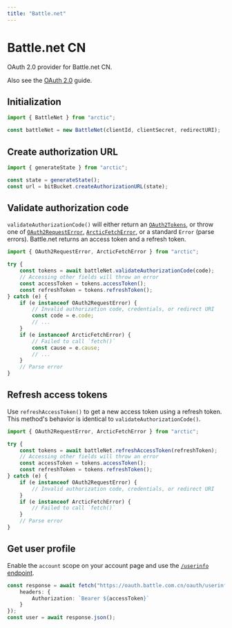 ```yaml
---
title: "Battle.net"
---
```


# Battle.net CN

OAuth 2.0 provider for Battle.net CN.

Also see the [OAuth 2.0](/guides/oauth2) guide.

## Initialization

```ts
import { BattleNet } from "arctic";

const battleNet = new BattleNet(clientId, clientSecret, redirectURI);
```

## Create authorization URL

```ts
import { generateState } from "arctic";

const state = generateState();
const url = bitBucket.createAuthorizationURL(state);
```

## Validate authorization code

`validateAuthorizationCode()` will either return an [`OAuth2Tokens`](/reference/main/OAuth2Tokens), or throw one of [`OAuth2RequestError`](/reference/main/OAuth2RequestError), [`ArcticFetchError`](/reference/main/ArcticFetchError), or a standard `Error` (parse errors). Battle.net returns an access token and a refresh token.

```ts
import { OAuth2RequestError, ArcticFetchError } from "arctic";

try {
	const tokens = await battleNet.validateAuthorizationCode(code);
	// Accessing other fields will throw an error
	const accessToken = tokens.accessToken();
	const refreshToken = tokens.refreshToken();
} catch (e) {
	if (e instanceof OAuth2RequestError) {
		// Invalid authorization code, credentials, or redirect URI
		const code = e.code;
		// ...
	}
	if (e instanceof ArcticFetchError) {
		// Failed to call `fetch()`
		const cause = e.cause;
		// ...
	}
	// Parse error
}
```

## Refresh access tokens

Use `refreshAccessToken()` to get a new access token using a refresh token. This method's behavior is identical to `validateAuthorizationCode()`.

```ts
import { OAuth2RequestError, ArcticFetchError } from "arctic";

try {
	const tokens = await battleNet.refreshAccessToken(refreshToken);
	// Accessing other fields will throw an error
	const accessToken = tokens.accessToken();
	const refreshToken = tokens.refreshToken();
} catch (e) {
	if (e instanceof OAuth2RequestError) {
		// Invalid authorization code, credentials, or redirect URI
	}
	if (e instanceof ArcticFetchError) {
		// Failed to call `fetch()`
	}
	// Parse error
}
```

## Get user profile

Enable the `account` scope on your account page and use the [`/userinfo` endpoint](https://develop.battle.net/documentation/battle-net/oauth-apis-cn).

```ts
const response = await fetch("https://oauth.battle.com.cn/oauth/userinfo", {
	headers: {
		Authorization: `Bearer ${accessToken}`
	}
});
const user = await response.json();
```
